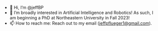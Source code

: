 - 👋 Hi, I’m @jeffBP
- 👀 I’m broadly interested in Artificial Intelligence and Robotics! As such, I am beginning a PhD at Northeastern University in Fall 2023!
- 📫 How to reach me: Reach out to my email (jeffpflueger1@gmail.com).

<!---
jeffBP/jeffBP is a ✨ special ✨ repository because its `README.md` (this file) appears on your GitHub profile.
You can click the Preview link to take a look at your changes.
--->
